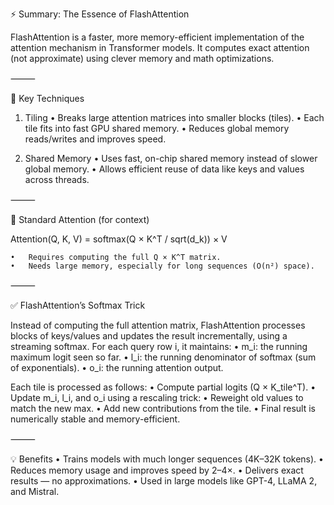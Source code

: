 ⚡ Summary: The Essence of FlashAttention

FlashAttention is a faster, more memory-efficient implementation of the attention mechanism in Transformer models. It computes exact attention (not approximate) using clever memory and math optimizations.

⸻

🚀 Key Techniques

1. Tiling
	•	Breaks large attention matrices into smaller blocks (tiles).
	•	Each tile fits into fast GPU shared memory.
	•	Reduces global memory reads/writes and improves speed.

2. Shared Memory
	•	Uses fast, on-chip shared memory instead of slower global memory.
	•	Allows efficient reuse of data like keys and values across threads.

⸻

🧠 Standard Attention (for context)

Attention(Q, K, V) = softmax(Q × K^T / sqrt(d_k)) × V

	•	Requires computing the full Q × K^T matrix.
	•	Needs large memory, especially for long sequences (O(n²) space).

⸻

✅ FlashAttention’s Softmax Trick

Instead of computing the full attention matrix, FlashAttention processes blocks of keys/values and updates the result incrementally, using a streaming softmax.
For each query row i, it maintains:
	•	m_i: the running maximum logit seen so far.
	•	l_i: the running denominator of softmax (sum of exponentials).
	•	o_i: the running attention output.

Each tile is processed as follows:
	•	Compute partial logits (Q × K_tile^T).
	•	Update m_i, l_i, and o_i using a rescaling trick:
	•	Reweight old values to match the new max.
	•	Add new contributions from the tile.
	•	Final result is numerically stable and memory-efficient.

⸻

💡 Benefits
	•	Trains models with much longer sequences (4K–32K tokens).
	•	Reduces memory usage and improves speed by 2–4×.
	•	Delivers exact results — no approximations.
	•	Used in large models like GPT-4, LLaMA 2, and Mistral.
